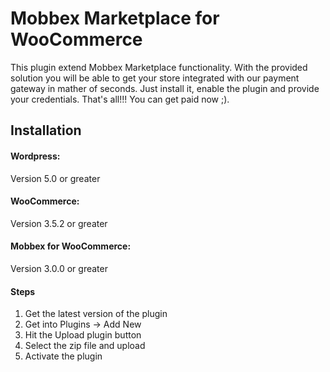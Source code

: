 # Mobbex Marketplace for WooCommerce

This plugin extend Mobbex Marketplace functionality. With the provided solution you will be able to get your store integrated with our payment gateway in mather of seconds. Just install it, enable the plugin and provide your credentials. That's all!!! You can get paid now ;).

## Installation

#### Wordpress:

Version 5.0 or greater

#### WooCommerce:

Version 3.5.2 or greater

#### Mobbex for WooCommerce:

Version 3.0.0 or greater

#### Steps

1) Get the latest version of the plugin
2) Get into Plugins -> Add New
3) Hit the Upload plugin button
4) Select the zip file and upload
5) Activate the plugin